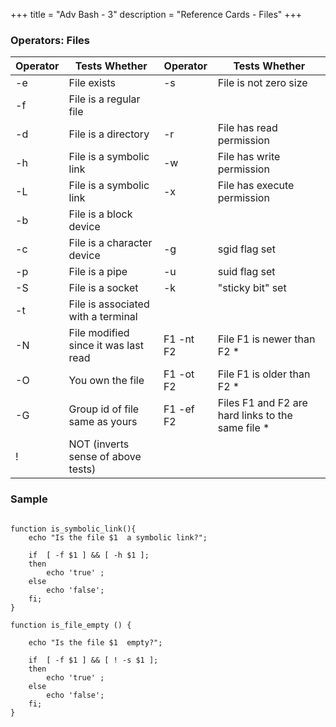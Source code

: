+++
title = "Adv Bash - 3"
description = "Reference Cards - Files"
+++


### Operators: Files

Operator	|Tests Whether|Operator	|Tests Whether
:--|------|-----|------
| -e	|File exists	 	| -s	| File is not zero size
| -f	|File is a regular file	 	 	 
| -d	|File is a directory	 	| -r	| File has read permission
| -h	|File is a symbolic link	 	| -w	| File has write permission
| -L	|File is a symbolic link	 	| -x	| File has execute permission
| -b	|File is a block device	 	 	 ||
| -c	|File is a character device	 	| -g	| sgid flag set
| -p	|File is a pipe	 	| -u	| suid flag set 
| -S	|File is a socket	 	| -k	| "sticky bit" set
| -t	|File is associated with a terminal	 ||	 	 
| -N	|File modified since it was last read	| 	F1 -nt F2	| File F1 is newer than F2 *
| -O	|You own the file	 |	F1 -ot F2	| File F1 is older than F2 *
| -G	|Group id of file same as yours	 |	F1 -ef F2	| Files F1 and F2 are hard links to the same file * 
|  !	| NOT (inverts sense of above tests) ||	 	 	 




### Sample 


```

function is_symbolic_link(){
    echo "Is the file $1  a symbolic link?";

    if  [ -f $1 ] && [ -h $1 ]; 
    then
        echo 'true' ; 
    else 
        echo 'false'; 
    fi;
}

function is_file_empty () {

    echo "Is the file $1  empty?";

    if  [ -f $1 ] && [ ! -s $1 ]; 
    then
        echo 'true' ; 
    else 
        echo 'false'; 
    fi;
}
```












